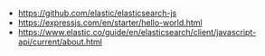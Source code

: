 

* https://github.com/elastic/elasticsearch-js
* https://expressjs.com/en/starter/hello-world.html
* https://www.elastic.co/guide/en/elasticsearch/client/javascript-api/current/about.html